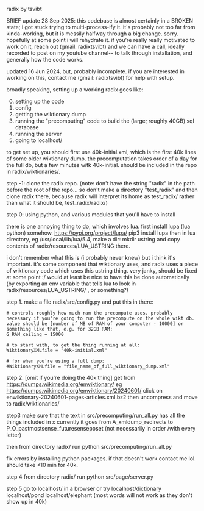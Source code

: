 radix by tsvibt

BRIEF update 28 Sep 2025: this codebase is almost certainly in a BROKEN state; i got stuck trying to multi-process-ify it. it's probably not too far from kinda-working, but it is messily halfway through a big change. sorry. hopefully at some point i will rehydrate it. if you're really really motivated to work on it, reach out (gmail: radixtsvibt) and we can have a call, ideally recorded to post on my youtube channel-- to talk through installation, and generally how the code works.

updated 16 Jun 2024, but, probably incomplete. if you are interested in working on this, contact me (gmail: radixtsvibt) for help with setup.


broadly speaking, setting up a working radix goes like:

0. setting up the code
1. config
2. getting the wiktionary dump
3. running the "precomputing" code to build the (large; roughly 40GB) sql database
4. running the server
5. going to localhost/

to get set up, you should first use 40k-initial.xml, which is the first 40k lines of some older wiktionary dump. the precomputation takes order of a day for the full db, but a few minutes witk 40k-initial. should be included in the repo in radix/wiktionaries/.

step -1:
clone the radix repo.
(note: don't have the string "radix" in the path before the root of the repo... so don't make a directory "test_radix" and then clone radix there, because radix will interpret its home as test_radix/ rather than what it should be, test_radix/radix/)

step 0:
using python, and various modules that you'll have to install

there is one annoying thing to do, which involves lua. first install lupa (lua python) somehow. https://pypi.org/project/lupa/
pip3 install lupa
then in lua directory, eg /usr/local/lib/lua/5.4, make a dir:
mkdir ustring
and copy contents of radix/resources/LUA_USTRING there.

i don't remember what this is (i probably never knew) but i think it's important. it's some component that wiktionary uses, and radix uses a piece of wiktionary code which uses this ustring thing. very janky, should be fixed at some point :/
would at least be nice to have this be done automatically (by exporting an env variable that tells lua to look in radix/resources/LUA_USTRING/ , or something?)

step 1. 
make a file radix/src/config.py
and put this in there:

```
# controls roughly how much ram the precompute uses. probably necessary if you're going to run the precompute on the whole wikt db. value should be [number of MB of RAM of your computer - 10000] or something like that, e.g. for 32GB RAM:
G_RAM_ceiling = 15000

# to start with, to get the thing running at all:
WiktionaryXMLfile = "40k-initial.xml"

# for when you're using a full dump:
#WiktionaryXMLfile = "file_name_of_full_wiktionary_dump.xml"

```

step 2.
[omit if you're doing the 40k thing]
get from https://dumps.wikimedia.org/enwiktionary/
eg 
https://dumps.wikimedia.org/enwiktionary/20240601/
click on 
enwiktionary-20240601-pages-articles.xml.bz2
then uncompress and move to radix/wiktionaries/

step3
make sure that the text in 
src/precomputing/run_all.py
has all the things included in x
currently it goes from 
A_xmldump_redirects
to
P_O_pastmostsense_futuresenseposet
(not necessarily in order /with every letter)

then from directory 
radix/
run 
python src/precomputing/run_all.py


fix errors by installing python packages. if that doesn't work contact me lol. 
should take <10 min for 40k.

step 4
from directory
radix/
run
python src/page/server.py

step  5 
go to 
localhost/
in a browser
or  try 
localhost/dictionary
localhost/pond
localhost/elephant
(most words will not work as they don't show up in 40k)





